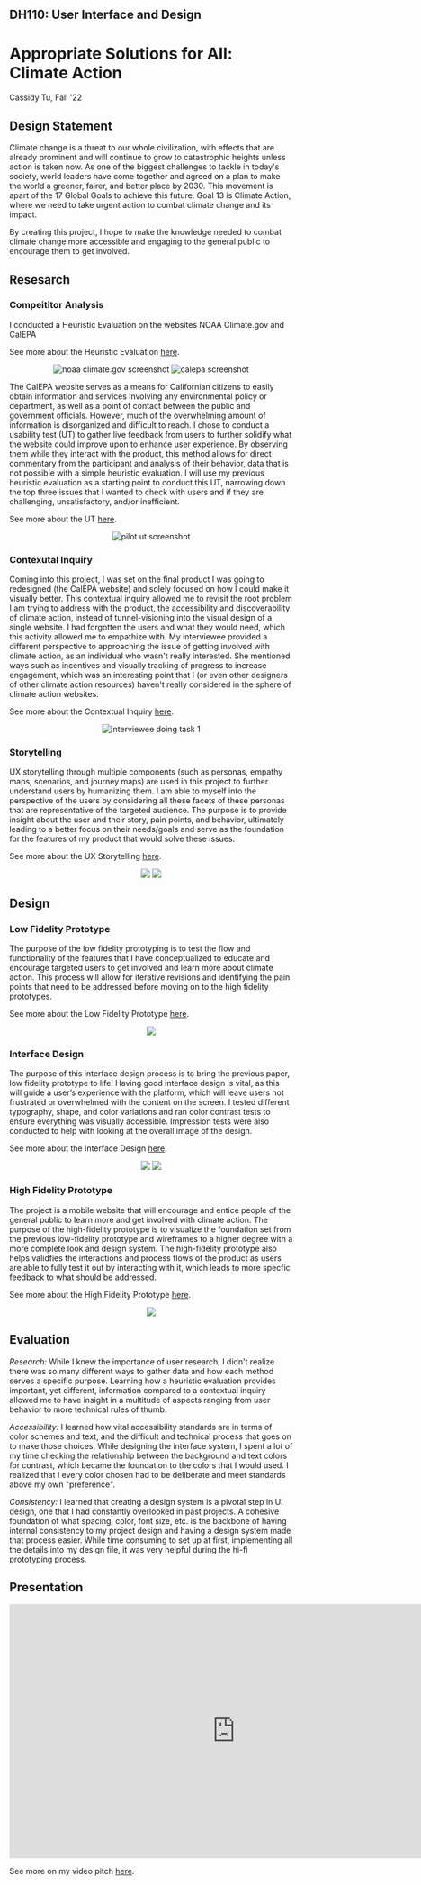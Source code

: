 ## DH110: User Interface and Design

# Appropriate Solutions for All: Climate Action

Cassidy Tu, Fall '22

## Design Statement
Climate change is a threat to our whole civilization, with effects that are already prominent and will continue to grow to catastrophic heights unless action is taken now. As one of the biggest challenges to tackle in today's society, world leaders have come together and agreed on a plan to make the world a greener, fairer, and better place by 2030. This movement is apart of the 17 Global Goals to achieve this future. Goal 13 is Climate Action, where we need to take urgent action to combat climate change and its impact.

By creating this project, I hope to make the knowledge needed to combat climate change more accessible and engaging to the general public to encourage them to get involved.

## Resesarch
### Compeititor Analysis
I conducted a Heuristic Evaluation on the websites NOAA Climate.gov and CalEPA

See more about the Heuristic Evaluation [here](https://github.com/cassidytu/DH110/blob/main/assignments/01.md).

<p align="center">
  <img src="https://github.com/cassidytu/DH110/blob/e77fb905908d6f21777681ec2b9c29c2c1c29d55/images/climategov.png" alt="noaa climate.gov screenshot">
  <img src="https://github.com/cassidytu/DH110/blob/e77fb905908d6f21777681ec2b9c29c2c1c29d55/images/calepa.png" alt="calepa screenshot">
</p>

The CalEPA website serves as a means for Californian citizens to easily obtain information and services involving any environmental policy or department, as well as a point of contact between the public and government officials. However, much of the overwhelming amount of information is disorganized and difficult to reach. I chose to conduct a usability test (UT) to gather live feedback from users to further solidify what the website could improve upon to enhance user experience. By observing them while they interact with the product, this method allows for direct commentary from the participant and analysis of their behavior, data that is not possible with a simple heuristic evaluation. I will use my previous heuristic evaluation as a starting point to conduct this UT, narrowing down the top three issues that I wanted to check with users and if they are challenging, unsatisfactory, and/or inefficient.

See more about the UT [here](https://github.com/cassidytu/DH110/blob/main/assignments/02.md).

<p align="center">
  <img src="https://github.com/cassidytu/DH110/blob/e77fb905908d6f21777681ec2b9c29c2c1c29d55/images/pilotut.png" alt="pilot ut screenshot">
</p>

### Contexutal Inquiry
Coming into this project, I was set on the final product I was going to redesigned (the CalEPA website) and solely focused on how I could make it visually better. This contextual inquiry allowed me to revisit the root problem I am trying to address with the product, the accessibility and discoverability of climate action, instead of tunnel-visioning into the visual design of a single website. I had forgotten the users and what they would need, which this activity allowed me to empathize with. My interviewee provided a different perspective to approaching the issue of getting involved with climate action, as an individual who wasn't really interested. She mentioned ways such as incentives and visually tracking of progress to increase engagement, which was an interesting point that I (or even other designers of other climate action resources) haven't really considered in the sphere of climate action websites.

See more about the Contextual Inquiry [here](https://github.com/cassidytu/DH110/blob/main/assignments/03.md).

<p align="center">
  <img src="https://github.com/cassidytu/DH110/blob/e77fb905908d6f21777681ec2b9c29c2c1c29d55/images/ci-task1.png" alt="interviewee doing task 1">
</p>

### Storytelling
UX storytelling through multiple components (such as personas, empathy maps, scenarios, and journey maps) are used in this project to further understand users by humanizing them. I am able to myself into the perspective of the users by considering all these facets of these personas that are representative of the targeted audience. The purpose is to provide insight about the user and their story, pain points, and behavior, ultimately leading to a better focus on their needs/goals and serve as the foundation for the features of my product that would solve these issues.

See more about the UX Storytelling [here](https://github.com/cassidytu/DH110/blob/main/assignments/04.md).

<p align="center">
  <img src="https://github.com/cassidytu/DH110/blob/e77fb905908d6f21777681ec2b9c29c2c1c29d55/images/persona1.png">
  <img src="https://github.com/cassidytu/DH110/blob/e77fb905908d6f21777681ec2b9c29c2c1c29d55/images/empathy1.png">
</p>

## Design
### Low Fidelity Prototype
The purpose of the low fidelity prototyping is to test the flow and functionality of the features that I have conceptualized to educate and encourage targeted users to get involved and learn more about climate action. This process will allow for iterative revisions and identifying the pain points that need to be addressed before moving on to the high fidelity prototypes.

See more about the Low Fidelity Prototype [here](https://github.com/cassidytu/DH110/blob/main/assignments/05.md).

<p align="center">
  <img src="https://github.com/cassidytu/DH110/blob/e77fb905908d6f21777681ec2b9c29c2c1c29d55/images/wireflow.png">
</p>

### Interface Design
The purpose of this interface design process is to bring the previous paper, low fidelity prototype to life! Having good interface design is vital, as this will guide a user’s experience with the platform, which will leave users not frustrated or overwhelmed with the content on the screen. I tested different typography, shape, and color variations and ran color contrast tests to ensure everything was visually accessible. Impression tests were also conducted to help with looking at the overall image of the design.

See more about the Interface Design [here](https://github.com/cassidytu/DH110/blob/main/assignments/06.md).

<p align="center">
  <img src="https://github.com/cassidytu/DH110/blob/e77fb905908d6f21777681ec2b9c29c2c1c29d55/images/designsystem.png">
  <img src="https://github.com/cassidytu/DH110/blob/e77fb905908d6f21777681ec2b9c29c2c1c29d55/images/blah.png">
</p>

### High Fidelity Prototype
The project is a mobile website that will encourage and entice people of the general public to learn more and get involved with climate action. The purpose of the high-fidelity prototype is to visualize the foundation set from the previous low-fidelity prototype and wireframes to a higher degree with a more complete look and design system. The high-fidelity prototype also helps validfies the interactions and process flows of the product as users are able to fully test it out by interacting with it, which leads to more specfic feedback to what should be addressed.

See more about the High Fidelity Prototype [here](https://github.com/cassidytu/DH110/blob/main/assignments/07.md).

<p align="center">
  <img src="https://github.com/cassidytu/DH110/blob/e77fb905908d6f21777681ec2b9c29c2c1c29d55/images/digitalwireframe.png">
</p>

## Evaluation
*Research:*
While I knew the importance of user research, I didn't realize there was so many different ways to gather data and how each method serves a specific purpose. Learning how a heuristic evaluation provides important, yet different, information compared to a contextual inquiry allowed me to have insight in a multitude of aspects ranging from user behavior to more technical rules of thumb.

*Accessibility:*
I learned how vital accessibility standards are in terms of color schemes and text, and the difficult and technical process that goes on to make those choices. While designing the interface system, I spent a lot of my time checking the relationship between the background and text colors for contrast, which became the foundation to the colors that I would used. I realized that I every color chosen had to be deliberate and meet standards above my own "preference".

*Consistency:*
I learned that creating a design system is a pivotal step in UI design, one that I had constantly overlooked in past projects. A cohesive foundation of what spacing, color, font size, etc. is the backbone of having internal consistency to my project design and having a design system made that process easier. While time consuming to set up at first, implementing all the details into my design file, it was very helpful during the hi-fi prototyping process.

## Presentation
<iframe style="border: 1px solid rgba(0, 0, 0, 0.1);" align="center" width="800" height="450" src="https://www.figma.com/embed?embed_host=share&url=https%3A%2F%2Fwww.figma.com%2Fproto%2Ffb7HeYASgMqib0UkTgDNFs%2Fdh-110%3Fnode-id%3D213%253A1746%26scaling%3Dcontain%26page-id%3D44%253A8%26starting-point-node-id%3D213%253A1746" allowfullscreen></iframe>

See more on my video pitch [here](https://youtu.be/tmIOXhhQo7U).
